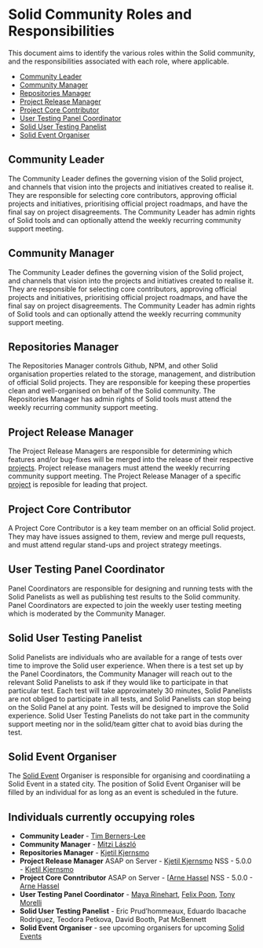 # Solid Community Roles and Responsibilities  
This document aims to identify the various roles within the Solid community,
and the responsibilities associated with each role, where applicable.

- [Community Leader](#community-leader)
- [Community Manager](#community-manager)
- [Repositories Manager](#repository-manager)
- [Project Release Manager](#project-release-manager)
- [Project Core Contributor](#project-core-contributor)
- [User Testing Panel Coordinator](#user-testing-panel-coordinator)
- [Solid User Testing Panelist](Solid-user-testing-panelist)
- [Solid Event Organiser](Solid-Event-Organiser) 

## Community Leader
The Community Leader defines the governing vision of the Solid project, and channels that vision into the projects and initiatives created to realise it. They are responsible for selecting core contributors, approving official projects and initiatives, prioritising official project roadmaps, and have the final say on project disagreements. The Community Leader has admin rights of Solid tools and can optionally attend the weekly recurring community support meeting.

## Community Manager
The Community Leader defines the governing vision of the Solid project, and channels that vision into the projects and initiatives created to realise it. They are responsible for selecting core contributors, approving official projects and initiatives, prioritising official project roadmaps, and have the final say on project disagreements. The Community Leader has admin rights of Solid tools and can optionally attend the weekly recurring community support meeting.

## Repositories Manager
The Repositories Manager controls Github, NPM, and other Solid organisation properties related to the storage, management, and distribution of official Solid projects. They are responsible for keeping these properties clean and well-organised on behalf of the Solid community. The Repositories Manager has admin rights of Solid tools must attend the weekly recurring community support meeting.

## Project Release Manager
The Project Release Managers are responsible for determining which features and/or bug-fixes will be merged into the release of their respective [projects](https://github.com/orgs/solid/projects). Project release managers must attend the weekly recurring community support meeting. The Project Release Manager of a specific [project](https://github.com/orgs/solid/projects) is reposible for leading that project. 

## Project Core Contributor
A Project Core Contributor is a key team member on an official Solid project.
They may have issues assigned to them, review and merge pull requests, and must
attend regular stand-ups and project strategy meetings.

## User Testing Panel Coordinator
Panel Coordinators are responsible for designing and running tests with the Solid Panelists as well as publishing test results to the Solid community. Panel Coordinators are expected to join the weekly user testing meeting which is moderated by the Community Manager.

## Solid User Testing Panelist
Solid Panelists are individuals who are available for a range of tests over time to improve the Solid user experience. When there is a test set up by the Panel Coordinators, the Community Manager will reach out to the relevant Solid Panelists to ask if they would like to participate in that particular test. Each test will take approximately 30 minutes, Solid Panelists are not obliged to participate in all tests, and Solid Panelists can stop being on the Solid Panel at any point. Tests will be designed to improve the Solid experience. Solid User Testing Panelists do not take part in the community support meeting nor in the solid/team gitter chat to avoid bias during the test.

## Solid Event Organiser
The [Solid Event](solid-events.md) Organiser is responsible for organising and coordinatiing a Solid Event in a stated city. The position of Solid Event Organiser will be filled by an individual for as long as an event is scheduled in the future.

## Individuals currently occupying roles

* **Community Leader** - [Tim Berners-Lee](https://github.com/timbl)
* **Community Manager** - [Mitzi László](https://github.com/Mitzi-Laszlo)
* **Repositories Manager** - [Kjetil Kjernsmo](https://github.com/kjetilk)
* **Project Release Manager** 
ASAP on Server - [Kjetil Kjernsmo](https://github.com/kjetilk)
NSS - 5.0.0  - [Kjetil Kjernsmo](https://github.com/kjetilk)
* **Project Core Conntributor** 
ASAP on Server - [[Arne Hassel](https://github.com/megoth_twitter)
NSS - 5.0.0  - [Arne Hassel](https://github.com/megoth_twitter)
* **User Testing Panel Coordinator** - [Maya Rinehart](https://github.com/mayarhinehart), [Felix Poon](https://github.com/fcfpoon), [Tony Morelli](https://github.com/tony-morelli)
* **Solid User Testing Panelist** - Eric Prud’hommeaux, Eduardo Ibacache Rodriguez, Teodora Petkova,  David Booth, Pat McBennett
* **Solid Event Organiser** - see upcoming organisers for upcoming [Solid Events](solid-events.md) 
